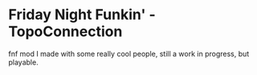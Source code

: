 # Friday Night Funkin' - TopoConnection

fnf mod I made with some really cool people, still a work in progress, but playable.
